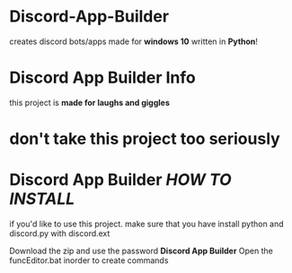 # Discord-App-Builder
creates discord bots/apps
made for **windows 10**
written in **Python**!


# Discord App Builder Info
this project is **made for laughs and giggles**

# don't take this project **too seriously**



# Discord App Builder *HOW TO INSTALL*

if you'd like to use this project.
make sure that you have install python and discord.py with discord.ext

Download the zip and use the password **Discord App Builder**
Open the funcEditor.bat inorder to create commands
